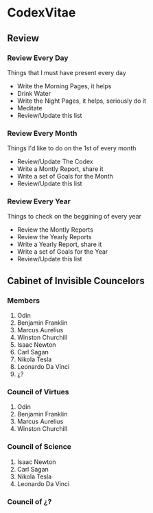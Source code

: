 # CodexVitae

## Review

### Review Every Day
Things that I must have present every day 

* Write the Morning Pages, it helps
* Drink Water
* Write the Night Pages, it helps, seriously do it
* Meditate
* Review/Update this list

### Review Every Month
Things I'd like to do on the 1st of every month

* Review/Update The Codex
* Write a Montly Report, share it
* Write a set of Goals for the Month
* Review/Update this list

### Review Every Year
Things to check on the beggining of every year

* Review the Montly Reports
* Review the Yearly Reports
* Write a Yearly Report, share it
* Write a set of Goals for the Year
* Review/Update this list

## Cabinet of Invisible Councelors

### Members
1. Odin
2. Benjamin Franklin
3. Marcus Aurelius
4. Winston Churchill
5. Isaac Newton
6. Carl Sagan
7. Nikola Tesla
8. Leonardo Da Vinci
9. ¿?


### Council of Virtues
1. Odin
2. Benjamin Franklin
3. Marcus Aurelius
4. Winston Churchill

### Council of Science
1. Isaac Newton
2. Carl Sagan
3. Nikola Tesla
4. Leonardo Da Vinci

### Council of ¿?
